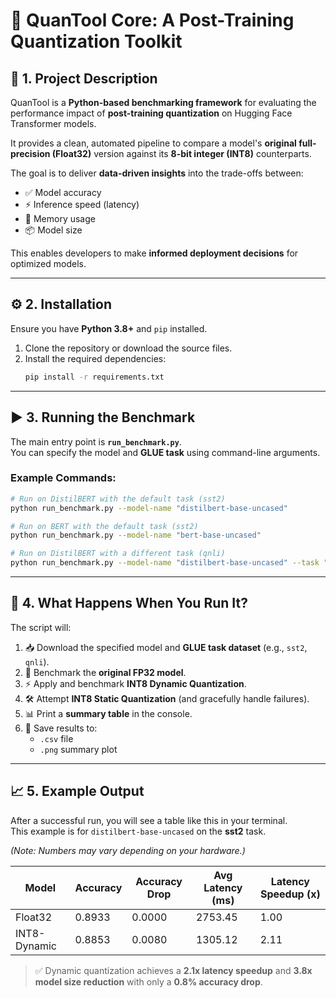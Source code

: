 # 🚀 QuanTool Core: A Post-Training Quantization Toolkit

## 📌 1. Project Description
QuanTool is a **Python-based benchmarking framework** for evaluating the performance impact of **post-training quantization** on Hugging Face Transformer models.

It provides a clean, automated pipeline to compare a model's **original full-precision (Float32)** version against its **8-bit integer (INT8)** counterparts.

The goal is to deliver **data-driven insights** into the trade-offs between:

- ✅ Model accuracy  
- ⚡ Inference speed (latency)  
- 💾 Memory usage  
- 📦 Model size  

This enables developers to make **informed deployment decisions** for optimized models.

---

## ⚙️ 2. Installation
Ensure you have **Python 3.8+** and `pip` installed.

1. Clone the repository or download the source files.  
2. Install the required dependencies:
   ```bash
   pip install -r requirements.txt
   ```

---

## ▶️ 3. Running the Benchmark
The main entry point is **`run_benchmark.py`**.  
You can specify the model and **GLUE task** using command-line arguments.

### Example Commands:
```bash
# Run on DistilBERT with the default task (sst2)
python run_benchmark.py --model-name "distilbert-base-uncased"

# Run on BERT with the default task (sst2)
python run_benchmark.py --model-name "bert-base-uncased"

# Run on DistilBERT with a different task (qnli)
python run_benchmark.py --model-name "distilbert-base-uncased" --task "qnli"
```

---

## 🔄 4. What Happens When You Run It?
The script will:

1. 📥 Download the specified model and **GLUE task dataset** (e.g., `sst2`, `qnli`).  
2. 🧪 Benchmark the **original FP32 model**.  
3. ⚡ Apply and benchmark **INT8 Dynamic Quantization**.  
4. 🛠️ Attempt **INT8 Static Quantization** (and gracefully handle failures).  
5. 📊 Print a **summary table** in the console.  
6. 💾 Save results to:  
   - `.csv` file  
   - `.png` summary plot  

---

## 📈 5. Example Output
After a successful run, you will see a table like this in your terminal.  
This example is for `distilbert-base-uncased` on the **sst2** task.  

*(Note: Numbers may vary depending on your hardware.)*

| Model        | Accuracy | Accuracy Drop | Avg Latency (ms) | Latency Speedup (x) |
|--------------|----------|---------------|------------------|----------------------|
| Float32      | 0.8933   | 0.0000        | 2753.45          | 1.00                 |
| INT8-Dynamic | 0.8853   | 0.0080        | 1305.12          | 2.11                 |

> ✅ Dynamic quantization achieves a **2.1x latency speedup** and **3.8x model size reduction** with only a **0.8% accuracy drop**.  
> 
